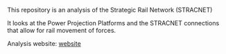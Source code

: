 This repository is an analysis of the Strategic Rail Network (STRACNET)

It looks at the Power Projection Platforms and the STRACNET connections that allow for rail movement of forces.

Analysis website: [website](https://donojazz.github.io/STRACNET-Analysis/US_Rail_Analysis.html)
